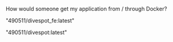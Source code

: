 How would someone get my application from / through Docker?

"490511/divespot_fe:latest"

"490511/divespot:latest"
